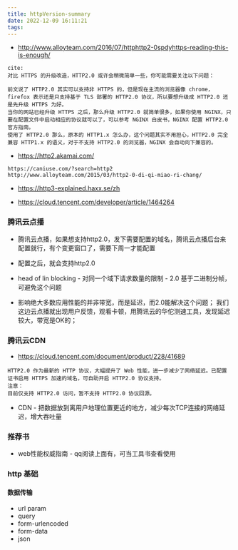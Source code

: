 ```yaml
---
title: httpVersion-summary
date: 2022-12-09 16:11:21
tags:
---
```

- http://www.alloyteam.com/2016/07/httphttp2-0spdyhttps-reading-this-is-enough/
```
cite: 
对比 HTTPS 的升级改造，HTTP2.0 或许会稍微简单一些，你可能需要关注以下问题：

前文说了 HTTP2.0 其实可以支持非 HTTPS 的，但是现在主流的浏览器像 chrome，firefox 表示还是只支持基于 TLS 部署的 HTTP2.0 协议，所以要想升级成 HTTP2.0 还是先升级 HTTPS 为好。
当你的网站已经升级 HTTPS 之后，那么升级 HTTP2.0 就简单很多，如果你使用 NGINX，只要在配置文件中启动相应的协议就可以了，可以参考 NGINX 白皮书，NGINX 配置 HTTP2.0 官方指南。
使用了 HTTP2.0 那么，原本的 HTTP1.x 怎么办，这个问题其实不用担心，HTTP2.0 完全兼容 HTTP1.x 的语义，对于不支持 HTTP2.0 的浏览器，NGINX 会自动向下兼容的。
```
- https://http2.akamai.com/
```
https://caniuse.com/?search=http2
http://www.alloyteam.com/2015/03/http2-0-di-qi-miao-ri-chang/
```
- https://http3-explained.haxx.se/zh


- https://cloud.tencent.com/developer/article/1464264

### 腾讯云点播

- 腾讯云点播，如果想支持http2.0，发下需要配置的域名，腾讯云点播后台来配置就行，有个变更窗口了，需要下周一才能配置

- 配置之后，就会支持http2.0

- head of lin blocking - 对同一个域下请求数量的限制 - 2.0 基于二进制分帧，可避免这个问题

- 影响绝大多数应用性能的并非带宽，而是延迟，而2.0能解决这个问题； 我们这边云点播就出现用户反馈，观看卡顿，用腾讯云的华佗测速工具，发现延迟较大，带宽是OK的；

### 腾讯云CDN
- https://cloud.tencent.com/document/product/228/41689
```
HTTP2.0 作为最新的 HTTP 协议，大幅提升了 Web 性能，进一步减少了网络延迟。已配置证书启用 HTTPS 加速的域名，可自助开启 HTTP2.0 协议支持。
注意：
目前仅支持 HTTP2.0 访问，暂不支持 HTTP2.0 协议回源。
```
- CDN - 把数据放到离用户地理位置更近的地方，减少每次TCP连接的网络延迟，增大吞吐量

### 推荐书
- web性能权威指南 - qq阅读上面有，可当工具书查看使用

### http 基础
#### 数据传输
- url param
- query
- form-urlencoded
- form-data
- json